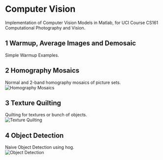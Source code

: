 # Computer Vision
Implementation of Computer Vision Models in Matlab, for UCI Course CS161 Computational Photography and Vision.<br>

## 1 Warmup, Average Images and Demosaic

Simple Warmup Examples.

## 2 Homography Mosaics
Normal and 2-band homography mosaics of picture sets.<br>
<img src="https://github.com/irsisyphus/pictures/raw/master/computer-vision/A2.jpg" alt="Homography Mosaics" align=center />

## 3 Texture Quilting
Quilting for textures or bunch of objects.<br>
<img src="https://github.com/irsisyphus/pictures/raw/master/computer-vision/A3.jpg" alt="Texture Quilting" align=center />

## 4 Object Detection
Naive Object Detection using hog.<br>
<img src="https://github.com/irsisyphus/pictures/raw/master/computer-vision/A4.jpg" alt="Object Detection" align=center />
